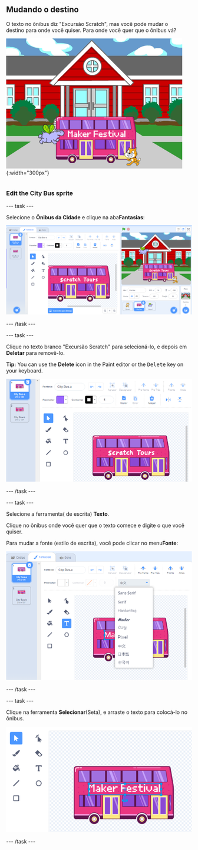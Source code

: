 ## Mudando o destino

<div style="display: flex; flex-wrap: wrap">
<div style="flex-basis: 200px; flex-grow: 1; margin-right: 15px;">
O texto no ônibus diz "Excursão Scratch", mas você pode mudar o destino para onde você quiser. Para onde você quer que o ônibus vá?  
</div>
<div>

![O ônibus com o texto "Maker Festival".](Images/maker-bus.png){:width="300px"}

</div>
</div>

### Edit the City Bus sprite

--- task ---

Selecione o **Ônibus da Cidade** e clique na aba**Fantasias**:

![A fantasia no editor Paint.](images/costumes-bus-sprite-highlighted.png)

--- /task ---

--- task ---

Clique no texto branco "Excursão Scratch" para selecioná-lo, e depois em **Deletar** para removê-lo.

**Tip:** You can use the **Delete** icon in the Paint editor or the <kbd>Delete</kbd> key on your keyboard.

![The text on the Bus and the Delete icon highlighted.](images/bus-delete-text.png)

--- /task ---

--- task ---

Selecione a ferramenta( de escrita) **Texto**.

Clique no ônibus onde você quer que o texto comece e digite o que você quiser.

Para mudar a fonte (estilo de escrita), você pode clicar no menu**Fonte**:

![O menu 'Fonte' selecionado no editor Paint.](images/bus-text-font.png)

--- /task ---

--- task ---

Clique na ferramenta **Selecionar**(Seta), e arraste o texto para colocá-lo no ônibus.

![The text on the Bus and the Select tool highlighted.](images/bus-destination-centered.png)

--- /task ---

